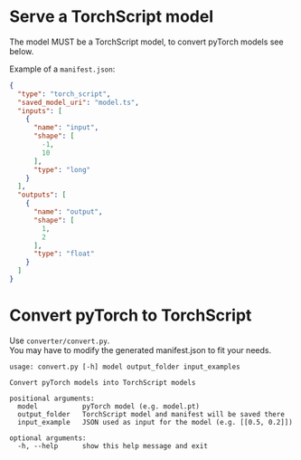 # Serve a TorchScript model

The model MUST be a TorchScript model, to convert pyTorch models see below.

Example of a `manifest.json`:
```json
{
  "type": "torch_script",
  "saved_model_uri": "model.ts",
  "inputs": [
    {
      "name": "input",
      "shape": [
        -1,
        10
      ],
      "type": "long"
    }
  ],
  "outputs": [
    {
      "name": "output",
      "shape": [
        1,
        2
      ],
      "type": "float"
    }
  ]
}
```

# Convert pyTorch to TorchScript

Use `converter/convert.py`.  
You may have to modify the generated manifest.json to fit your needs.

```
usage: convert.py [-h] model output_folder input_examples

Convert pyTorch models into TorchScript models

positional arguments:
  model           pyTorch model (e.g. model.pt)
  output_folder   TorchScript model and manifest will be saved there
  input_example   JSON used as input for the model (e.g. [[0.5, 0.2]])

optional arguments:
  -h, --help      show this help message and exit
```
